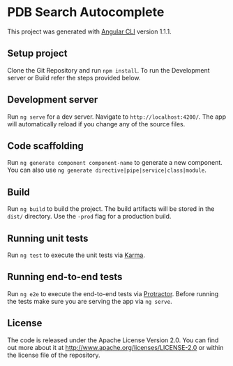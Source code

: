 # PDB Search Autocomplete

This project was generated with [Angular CLI](https://github.com/angular/angular-cli) version 1.1.1.

## Setup project

Clone the Git Repository and run `npm install`. To run the Development server or Build refer the steps provided below.

## Development server

Run `ng serve` for a dev server. Navigate to `http://localhost:4200/`. The app will automatically reload if you change any of the source files.

## Code scaffolding

Run `ng generate component component-name` to generate a new component. You can also use `ng generate directive|pipe|service|class|module`.

## Build

Run `ng build` to build the project. The build artifacts will be stored in the `dist/` directory. Use the `-prod` flag for a production build.

## Running unit tests

Run `ng test` to execute the unit tests via [Karma](https://karma-runner.github.io).

## Running end-to-end tests

Run `ng e2e` to execute the end-to-end tests via [Protractor](http://www.protractortest.org/).
Before running the tests make sure you are serving the app via `ng serve`.

## License
The code is released under the Apache License Version 2.0. You can find out more about it at http://www.apache.org/licenses/LICENSE-2.0 or within the license file of the repository.

